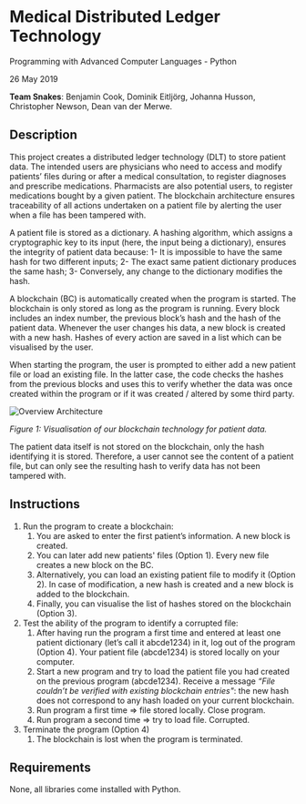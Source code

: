 ﻿# Medical Distributed Ledger Technology 

Programming with Advanced Computer Languages - Python

26 May 2019

**Team Snakes**: Benjamin Cook, Dominik Eitljörg, Johanna Husson, Christopher Newson, Dean van der Merwe.

## Description

This project creates a distributed ledger technology (DLT) to store patient data. The intended users are physicians who need to access and modify patients’ files during or after a medical consultation, to register diagnoses and prescribe medications. Pharmacists are also potential users, to register medications bought by a given patient. The blockchain architecture ensures traceability of all actions undertaken on a patient file by alerting the user when a file has been tampered with. 

A patient file is stored as a dictionary. A hashing algorithm, which assigns a cryptographic key to its input (here, the input being a dictionary), ensures the integrity of patient data because: 1- It is impossible to have the same hash for two different inputs; 2- The exact same patient dictionary produces the same hash; 3- Conversely, any change to the dictionary modifies the hash. 

A blockchain (BC) is automatically created when the program is started. The blockchain is only stored as long as the program is running. Every block includes an index number, the previous block’s hash and the hash of the patient data. Whenever the user changes his data, a new block is created with a new hash. Hashes of every action are saved in a list which can be visualised by the user. 

When starting the program, the user is prompted to either add a new patient file or load an existing file. In the latter case, the code checks the hashes from the previous blocks and uses this to verify whether the data was once created within the program or if it was created / altered by some third party. 


![Overview Architecture](https://user-images.githubusercontent.com/42732444/58156193-d8184d80-7c75-11e9-8620-4d5ce8b65fc1.png)
 
*Figure 1: Visualisation of our blockchain technology for patient data.*

The patient data itself is not stored on the blockchain, only the hash identifying it is stored. Therefore, a user cannot see the content of a patient file, but can only see the resulting hash to verify data has not been tampered with. 

## Instructions

1.	Run the program to create a blockchain:
	1.	You are asked to enter the first patient’s information. A new block is created. 
	2.	You can later add new patients' files (Option 1). Every new file creates a new block on the BC. 
	3.	Alternatively, you can load an existing patient file to modify it (Option 2). In case of modification, a new hash is created and a new block is added to the blockchain. 
	4.	Finally, you can visualise the list of hashes stored on the blockchain (Option 3). 
2.	Test the ability of the program to identify a corrupted file:
	1.	After having run the program a first time and entered at least one patient dictionary (let’s call it abcde1234) in it, log out of the program (Option 4). Your patient file (abcde1234) is stored locally on your computer. 
	2.	Start a new program and try to load the patient file you had created on the previous program (abcde1234). Receive a message *“File couldn’t be verified with existing blockchain entries"*: the new hash does not correspond to any hash loaded on your current blockchain. 
	3.	Run program a first time ⇒ file stored locally. Close program. 
	4.	Run program a second time ⇒ try to load file. Corrupted. 
3.	Terminate the program (Option 4)
	1.	The blockchain is lost when the program is terminated. 

## Requirements

None, all libraries come installed with Python. 
